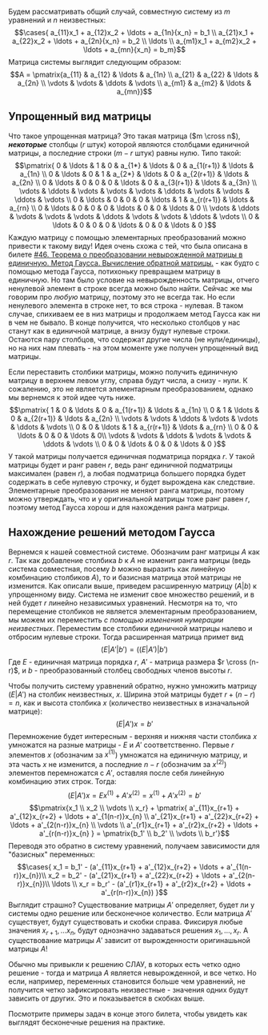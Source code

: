 Будем рассматривать общий случай, совместную систему из $m$ уравнений и $n$ неизвестных:
$$\cases{
a_{11}x_1 + a_{12}x_2 + \ldots + a_{1n}{x_n} = b_1 \\
a_{21}x_1 + a_{22}x_2 + \ldots + a_{2n}{x_n} = b_2 \\
\ldots \\
a_{m1}x_1 + a_{m2}x_2 + \ldots + a_{mn}{x_n} = b_m}$$
Матрица системы выглядит следующим образом:
$$A = \pmatrix{a_{11} & a_{12} & \ldots & a_{1n} \\ a_{21} & a_{22} & \ldots & a_{2n} \\ \vdots & \vdots & \ddots & \vdots \\ a_{m1} & a_{m2} & \ldots & a_{mn}}$$
## Упрощенный вид матрицы
Что такое упрощенная матрица? Это такая матрица ($m \cross n$), ***некоторые*** столбцы ($r$ штук) которой являются столбцами единичной матрицы, а последние строки ($m-r$ штук) равны нулю. Типо такой:
$$\pmatrix{
0 & \ldots & 1 & 0 & a_{1*} & \ldots & 0 & a_{1(r+1)} & \ldots & a_{1n} \\
0 & \ldots & 0 & 1 & a_{2*} & \ldots & 0 & a_{2(r+1)} & \ldots & a_{2n} \\
0 & \ldots & 0 & 0 & 0 & \ldots & 0 & a_{3(r+1)} & \ldots & a_{3n} \\
\vdots & \ddots & \vdots & \vdots & \vdots & \ddots & \vdots & \vdots & \ddots & \vdots \\
0 & \ldots & 0 & 0 & 0 & \ldots & 1 & a_{r(r+1)} & \ldots & a_{rn} \\ 
0 & \ldots & 0 & 0 & 0 & \ldots & 0 & 0 & \ldots & 0 \\ 
\vdots & \ddots & \vdots & \vdots & \vdots & \ddots & \vdots & \vdots & \ddots & \vdots \\ 
0 & \ldots & 0 & 0 & 0 & \ldots & 0 & 0 & \ldots & 0
}$$
Каждую матрицу с помощью элементарных преобразований можно привести к такому виду! Идея очень схожа с тей, что была описана в билете [#46. Теорема о преобразовании невырожденной матрицы в единичную. Метод Гаусса. Вычисление обратной матрицы.](?algem/46) - как будто с помощью метода Гаусса, потихоньку превращаем матрицу в единичную. Но там было условие на невырожденность матрицы, отчего ненулевой элемент в строке всегда можно было найти. Сейчас же мы говорим про *любую* матрицу, поэтому это не всегда так.
Но если ненулевого элемента в строке нет, то вся строка - нулевая. В таком случае, спихиваем ее в низ матрицы и продолжаем метод Гаусса как ни в чем не бывало.
В конце получится, что несколько столбцов у нас станут как в единичной матрице, а внизу будут нулевые строки. Остаются пару столбцов, что содержат другие числа (не нули/единицы), но на них нам плевать - на этом моменте уже получен упрощенный вид матрицы.

Если переставить столбики матрицы, можно получить единичную матрицу в верхнем левом углу, справа будут числа, а снизу - нули. К сожалению, это не является элементарным преобразованием, однако мы вернемся к этой идее чуть ниже.
$$\pmatrix{
1 & 0 & \ldots & 0 & a_{1(r+1)} & \ldots & a_{1n} \\
0 & 1 & \ldots & 0 & a_{2(r+1)} & \ldots & a_{2n} \\
\vdots & \vdots & \ddots & \vdots & \vdots & \ddots & \vdots \\
0 & 0 & \ldots & 1 & a_{r(r+1)} & \ldots & a_{rn} \\ 
0 & 0 & \ldots & 0 & 0 & \ldots & 0\\ 
\vdots & \vdots & \ddots & \vdots & \vdots & \ddots & \vdots \\ 
0 & 0 & \ldots & 0 & 0 & \ldots & 0
}$$
У такой матрицы получается единичная подматрица порядка $r$. У такой матрицы будет и ранг равен $r$, ведь ранг единичной подматрицы максимален (равен $r$), а любая подматрица большего порядка будет содержать в себе нулевую строчку, и будет вырождена как следствие. 
Элементарные преобразования не меняют ранга матрицы, поэтому можно утверждать, что и у оригинальной матрицы тоже ранг равен $r$, поэтому метод Гаусса хорош и для нахождения ранга матрицы.
## Нахождение решений методом Гаусса
Вернемся к нашей совместной системе. Обозначим ранг матрицы $A$ как $r$. Так как добавление столбика $b$ к $A$ не изменит ранга матрицы (ведь система совместная, посему $b$ можно выразить как линейную комбинацию столбиков $A$), то и базисная матрица этой матрицы не изменится. Как описали выше, приведем расширенную матрицу $(A|b)$ к упрощенному виду. Система не изменит свое множество решений, и в ней будет $r$ линейно независимых уравнений.
Несмотря на то, что перемещение столбиков не является элементарным преобразованием, мы можем их переместить *с помощью изменения нумерации неизвестных*. Переместим все столбики единичной матрицы налево и отбросим нулевые строки. Тогда расширенная матрица примет вид
$$(E|A'|b') = ((E|A')|b')$$
Где $E$ - единичная матрица порядка $r$, $A'$ - матрица размера $r \cross (n-r)$, и $b$ - преобразованный столбец свободных членов высоты $r$.

Чтобы получить систему уравнений обратно, нужно умножить матрицу $(E|A')$ на столбик неизвестных, $x$. Ширина этой матрицы будет $r + (n-r) = n$, как и высота столбика $x$ (количество неизвестных в изначальной матрице):
$$(E|A')x = b'$$
Перемножение будет интересным - верхняя и нижняя части столбика $x$ умножатся на разные матрицы - $E$ и $A'$ соответственно. Первые $r$ элементов $x$ (обозначим за $x^{(1)}$) умножатся на единичную матрицу, и эта часть $x$ не изменится, а последние $n-r$  (обозначим за $x^{(2)}$) элементов перемножатся с $A'$, оставляя после себя линейную комбинацию этих строк. Тогда:
$$(E|A')x = Ex^{(1)} + A'x^{(2)} = x^{(1)} + A'x^{(2)} = b'$$
$$\pmatrix{x_1 \\ x_2 \\ \vdots \\ x_r} + \pmatrix{
a'_{11}x_{r+1} + a'_{12}x_{r+2} + \ldots + a'_{1(n-r)}x_{n} \\
a'_{21}x_{r+1} + a'_{22}x_{r+2} + \ldots + a'_{2(n-r)}x_{n} \\
\vdots \\
a'_{r1}x_{r+1} + a'_{r2}x_{r+2} + \ldots + a'_{r(n-r)}x_{n}
} = \pmatrix{b_1' \\ b_2' \\ \vdots \\ b_r'}$$
Переводя это обратно в систему уравнений, получаем зависимости для "базисных" переменных:
$$\cases{
x_1 = b_1' - (a'_{11}x_{r+1} + a'_{12}x_{r+2} + \ldots + a'_{1(n-r)}x_{n})\\ x_2 = b_2' - (a'_{21}x_{r+1} + a'_{22}x_{r+2} + \ldots + a'_{2(n-r)}x_{n})\\
\ldots \\
x_r = b_r' - (a'_{r1}x_{r+1} + a'_{r2}x_{r+2} + \ldots + a'_{r(n-r)}x_{n})
}$$
Выглядит страшно? Существование матрицы $A'$ определяет, будет ли у системы одно решение или бесконечное количество. Если матрица $A'$ существует, будут существовать и скобки справа. Фиксируя любые значения $x_{r+1}, \ldots x_n$, будут однозначно задаваться решения $x_1, \ldots, x_r$.
А существование матрицы $A'$ зависит от вырожденности оригинашьной матрицы $A$!

Обычно мы привыкли к решению СЛАУ, в которых есть четко одно решение - тогда и матрица $A$ является невырожденной, и все четко. Но если, например, переменных становится больше чем уравнений, не получится четко зафиксировать неизвестные - значения одних будут зависить от других. Это и показывается в скобках выше.

Посмотрите примеры задач в конце этого билета, чтобы увидеть как выглядят бесконечные решения на практике.
